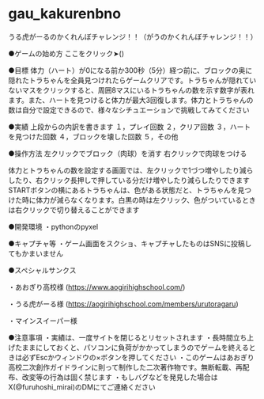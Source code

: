# gau_kakurenbno

うる虎がーるのかくれんぼチャレンジ！！（がうのかくれんぼチャレンジ！！）

●ゲームの始め方
ここをクリック➤()

●目標
体力（ハート）が0になる前か300秒（5分）経つ前に、ブロックの奥に隠れたトラちゃんを全員見つけれたらゲームクリアです。トラちゃんが隠れていないマスをクリックすると、周囲8マスにいるトラちゃんの数を示す数字が表れます。また、ハートを見つけると体力が最大3回復します。体力とトラちゃんの数は自分で設定できるので、様々なシチュエーションで挑戦してみてください

●実績
上段からの内訳を書きます
１，プレイ回数
２，クリア回数
３，ハートを見つけた回数
４，ブロックを壊した回数
５，その他

●操作方法
左クリックでブロック（肉球）を消す
右クリックで肉球をつける

体力とトラちゃんの数を設定する画面では、左クリックで1づつ増やしたり減らしたり、右クリック長押しで押している分だけ増やしたり減らしたりできます
STARTボタンの横にあるトラちゃんは、色がある状態だと、トラちゃんを見つけた時に体力が減らなくなります。白黒の時は左クリック、色がついているときは右クリックで切り替えることができます

●開発環境
・pythonのpyxel

●キャプチャ等
・ゲーム画面をスクショ、キャプチャしたものはSNSに投稿してもかまいません

●スペシャルサンクス

・あおぎり高校様
(https://www.aogirihighschool.com/)

・うる虎がーる様
(https://aogirihighschool.com/members/urutoragaru)

・マインスイーパー様

●注意事項
・実績は、一度サイトを閉じるとリセットされます
・長時間立ち上げたままにしておくと、パソコンに負荷がかかってしまうのでゲームを終えるときは必ずEscかウィンドウの×ボタンを押してください
・このゲームはあおぎり高校二次創作ガイドラインに則って制作した二次著作物です。無断転載、再配布、改変等の行為は固く禁じます
・もしバグなどを発見した場合はX(@furuhoshi_mirai)のDMにてご連絡ください
